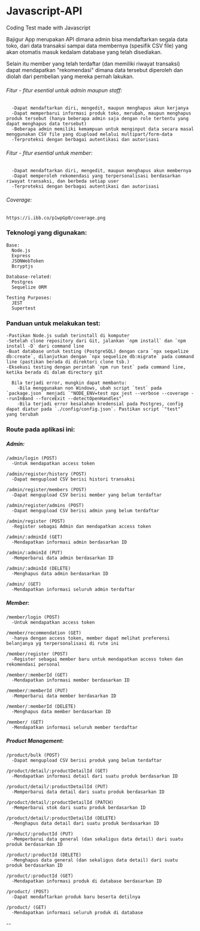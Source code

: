 # Javascript-API
Coding Test made with Javascript

Bajigur App merupakan API dimana admin bisa mendaftarkan segala data toko, dari data transaksi sampai data membernya (spesifik CSV file) yang akan otomatis masuk kedalam database yang telah disediakan.

Selain itu member yang telah terdaftar (dan memiliki riwayat transaksi) dapat mendapatkan "rekomendasi" dimana data tersebut diperoleh dan diolah dari pembelian yang mereka pernah lakukan.

###### Fitur - fitur esential untuk admin maupun staff:
      -Dapat mendaftarkan diri, mengedit, maupun menghapus akun kerjanya
      -Dapat memperbarui informasi produk toko, merubah, maupun menghapus produk tersebut (hanya beberapa admin saja dengan role tertentu yang dapat menghapus data tersebut)
      -Beberapa admin memiliki kemampuan untuk menginput data secara masal menggunakan CSV file yang diupload melalui multipart/form-data
      -Terproteksi dengan berbagai autentikasi dan autorisasi

###### Fitur - fitur esential untuk member:
      -Dapat mendaftarkan diri, mengedit, maupun menghapus akun membernya
      -Dapat memperoleh rekomendasi yang terpersonalisasi berdasarkan riwayat transaksi, dan berbeda setiap user
      -Terproteksi dengan berbagai autentikasi dan autorisasi

###### Coverage:
    https://i.ibb.co/p1wpGp0/coverage.png

### Teknologi yang digunakan:
    Base:
      Node.js
      Express
      JSONWebToken
      Bcryptjs

    Database-related:
      Postgres
      Sequelize ORM
      
    Testing Purposes:
      JEST
      Supertest


### Panduan untuk melakukan test:
    -Pastikan Node.js sudah terinstall di komputer
    -Setelah clone repository dari Git, jalankan `npm install` dan `npm install -D` dari command line
    -Buat database untuk testing (PostgreSQL) dengan cara `npx sequelize db:create`, dilanjutkan dengan `npx sequelize db:migrate` pada command line (pastikan berada di direktori clone tsb.)
    -Eksekusi testing dengan perintah `npm run test` pada command line, ketika berada di dalam directory git

      Bila terjadi error, mungkin dapat membantu:
        -Bila menggunakan non Windows, ubah script `test` pada `package.json` menjadi `"NODE_ENV=test npx jest --verbose --coverage --runInBand --forceExit --detectOpenHandles"` 
        -Bila terjadi error kesalahan kredensial pada Postgres, config dapat diatur pada `./config/config.json`. Pastikan script `"test"` yang terubah

### Route pada aplikasi ini:
  ##### Admin:
    /admin/login (POST)
      -Untuk mendapatkan access token

    /admin/register/history (POST)
      -Dapat mengupload CSV berisi histori transaksi

    /admin/register/members (POST)
      -Dapat mengupload CSV berisi member yang belum terdaftar

    /admin/register/admins (POST)
      -Dapat mengupload CSV berisi admin yang belum terdaftar

    /admin/register (POST)
      -Register sebagai Admin dan mendapatkan access token

    /admin/:adminId (GET)
      -Mendapatkan informasi admin berdasarkan ID

    /admin/:adminId (PUT)
      -Memperbarui data admin berdasarkan ID
    
    /admin/:adminId (DELETE)
      -Menghapus data admin berdasarkan ID

    /admin/ (GET)
      -Mendapatkan informasi seluruh admin terdaftar


  ##### Member:
    /member/login (POST)
      -Untuk mendapatkan access token
      
    /member/recommendation (GET)
      -hanya dengan access token, member dapat melihat preferensi belanjanya yg terpersonalisasi di rute ini

    /member/register (POST)
      -Register sebagai member baru untuk mendapatkan access token dan rekomendasi personal

    /member/:memberId (GET)
      -Mendapatkan informasi member berdasarkan ID

    /member/:memberId (PUT)
      -Memperbarui data member berdasarkan ID

    /member/:memberId (DELETE)
      -Menghapus data member berdasarkan ID

    /member/ (GET)
      -Mendapatkan informasi seluruh member terdaftar


  ##### Product Management:
    /product/bulk (POST)
      -Dapat mengupload CSV berisi produk yang belum terdaftar

    /product/detail/:productDetailId (GET)
      -Mendapatkan informasi detail dari suatu produk berdasarkan ID

    /product/detail/:productDetailId (PUT)
      -Memperbarui data detail dari suatu produk berdasarkan ID

    /product/detail/:productDetailId (PATCH)
      -Memperbarui stok dari suatu produk berdasarkan ID

    /product/detail/:productDetailId (DELETE)
      -Menghapus data detail dari suatu produk berdasarkan ID
    
    /product/:productId (PUT)
      -Memperbarui data general (dan sekaligus data detail) dari suatu produk berdasarkan ID

    /product/:productId (DELETE)
      -Menghapus data general (dan sekaligus data detail) dari suatu produk berdasarkan ID

    /product/:productId (GET)
      -Mendapatkan informasi produk di database berdasarkan ID

    /product/ (POST)
      -Dapat mendaftarkan produk baru beserta detilnya

    /product/ (GET)
      -Mendapatkan informasi seluruh produk di database

--
